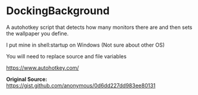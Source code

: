 # DockingBackground
A autohotkey script that detects how many monitors there are and then sets the wallpaper you define.

I put mine in shell:startup on Windows (Not sure about other OS)

You will need to replace source and file variables

https://www.autohotkey.com/


<b>Original Source:</b> https://gist.github.com/anonymous/0d6dd227dd983ee80131
